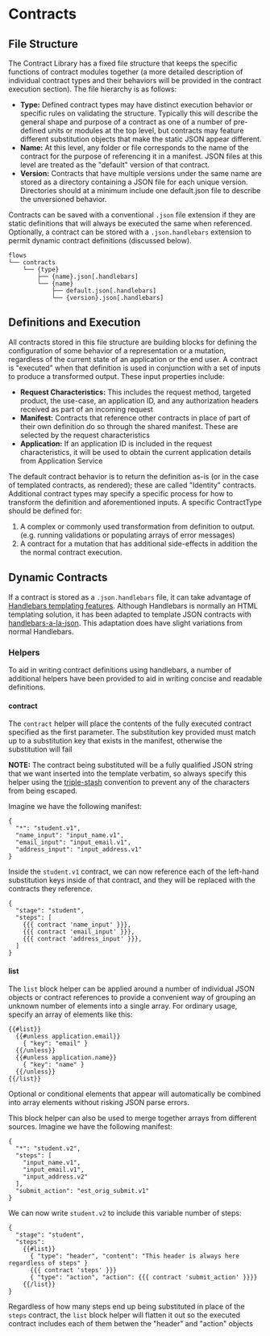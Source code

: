 # Contracts

## File Structure

The Contract Library has a fixed file structure that keeps the specific functions of contract modules together (a more detailed description of individual contract types and their behaviors will be provided in the contract execution section). The file hierarchy is as follows:

- **Type:** Defined contract types may have distinct execution behavior or specific rules on validating the structure. Typically this will describe the general shape and purpose of a contract as one of a number of pre-defined units or modules at the top level, but contracts may feature different substitution objects that make the static JSON appear different.
- **Name:** At this level, any folder or file corresponds to the name of the contract for the purpose of referencing it in a manifest. JSON files at this level are treated as the "default" version of that contract. 
- **Version:** Contracts that have multiple versions under the same name are stored as a directory containing a JSON file for each unique version. Directories should at a minimum include one default.json file to describe the unversioned behavior.

Contracts can be saved with a conventional `.json` file extension if they are static definitions that will always be executed the same when referenced. Optionally, a contract can be stored with a `.json.handlebars` extension to permit dynamic contract definitions (discussed below).

```
flows
└── contracts
    └── {type}
        ├── {name}.json[.handlebars]
        └── {name}
            ├── default.json[.handlebars]
            └── {version}.json[.handlebars]
```

## Definitions and Execution
All contracts stored in this file structure are building blocks for defining the configuration of some behavior of a representation or a mutation, regardless of the current state of an application or the end user. A contract is "executed" when that definition is used in conjunction with a set of inputs to produce a transformed output. These input properties include:

- **Request Characteristics:** This includes the request method, targeted product, the use-case, an application ID, and any authorization headers received as part of an incoming request
- **Manifest:** Contracts that reference other contracts in place of part of their own definition do so through the shared manifest. These are selected by the request characteristics
- **Application:** If an application ID is included in the request characteristics, it will be used to obtain the current application details from Application Service

The default contract behavior is to return the definition as-is (or in the case of templated contracts, as rendered); these are called "Identity" contracts. Additional contract types may specify a specific process for how to transform the definition and aforementioned inputs. A specific ContractType should be defined for:

1. A complex or commonly used transformation from definition to output. (e.g. running validations or populating arrays of error messages)
2. A contract for a mutation that has additional side-effects in addition the the normal contract execution.

## Dynamic Contracts
If a contract is stored as a `.json.handlebars` file, it can take advantage of [Handlebars templating features](https://handlebarsjs.com/guide/). Although Handlebars is normally an HTML templating solution, it has been adapted to template JSON contracts with [handlebars-a-la-json](https://www.npmjs.com/package/handlebars-a-la-json). This adaptation does have slight variations from normal Handlebars.

### Helpers
To aid in writing contract definitions using handlebars, a number of additional helpers have been provided to aid in writing concise and readable definitions.

#### contract
The `contract` helper will place the contents of the fully executed contract specified as the first parameter. The substitution key provided must match up to a substitution key that exists in the manifest, otherwise the substitution will fail

**NOTE:** The contract being substituted will be a fully qualified JSON string that we want inserted into the template verbatim, so always specify this helper using the [triple-stash](https://handlebarsjs.com/guide/#html-escaping) convention to prevent any of the characters from being escaped.

Imagine we have the following manifest:

```
{
  "*": "student.v1",
  "name_input": "input_name.v1",
  "email_input": "input_email.v1",
  "address_input": "input_address.v1"
}
```
Inside the `student.v1` contract, we can now reference each of the left-hand substitution keys inside of that contract, and they will be replaced with the contracts they reference.

```
{
  "stage": "student",
  "steps": [
    {{{ contract 'name_input' }}},
    {{{ contract 'email_input' }}},
    {{{ contract 'address_input' }}},
  ]
}
```

#### list
The `list` block helper can be applied around a number of individual JSON objects or contract references to provide a convenient way of grouping an unknown number of elements into a single array. For ordinary usage, specify an array of elements like this:

```
{{#list}}
  {{#unless application.email}}
    { "key": "email" }
  {{/unless}}
  {{#unless application.name}}
    { "key": "name" }
  {{/unless}}
{{/list}}
```

Optional or conditional elements that appear will automatically be combined into array elements without risking JSON parse errors.

This block helper can also be used to merge together arrays from different sources. Imagine we have the following manifest:

```
{
  "*": "student.v2",
  "steps": [
    "input_name.v1",
    "input_email.v1",
    "input_address.v2"
  ],
  "submit_action": "est_orig_submit.v1"
}
```

We can now write `student.v2` to include this variable number of steps:

```
{
  "stage": "student",
  "steps": 
    {{#list}}
      { "type": "header", "content": "This header is always here regardless of steps" }
      {{{ contract 'steps' }}}
      { "type": "action", "action": {{{ contract 'submit_action' }}}}
    {{/list}}
}
```

Regardless of how many steps end up being substituted in place of the `steps` contract, the `list` block helper will flatten it out so the executed contract includes each of them betwen the "header" and "action" objects

